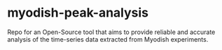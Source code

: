 # myodish-peak-analysis
Repo for an Open-Source tool that aims to provide reliable and accurate analysis of the time-series data extracted from Myodish experiments.
